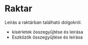 # Raktar
Leírás a raktárban található dolgokról.

- kísérletek összegyűjtése és leírása
- Eszközök összegyűjtése és leírása

